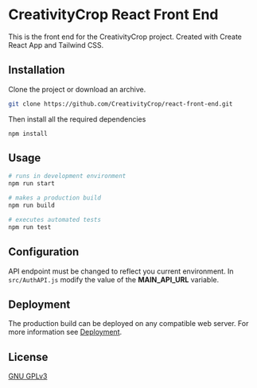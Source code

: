 # CreativityCrop React Front End

This is the front end for the CreativityCrop project. Created with Create React App and Tailwind CSS.

## Installation

Clone the project or download an archive.

```bash
git clone https://github.com/CreativityCrop/react-front-end.git
```

Then install all the required dependencies

```properties
npm install
```

## Usage

```bash
# runs in development environment
npm run start

# makes a production build
npm run build

# executes automated tests
npm run test
```

## Configuration

API endpoint must be changed to reflect you current environment. In `src/AuthAPI.js` modify the value of the **MAIN_API_URL** variable.

## Deployment

The production build can be deployed on any compatible web server. For more information see [Deployment](https://create-react-app.dev/docs/deployment/).

## License

[GNU GPLv3](https://www.gnu.org/licenses/gpl-3.0.html)
